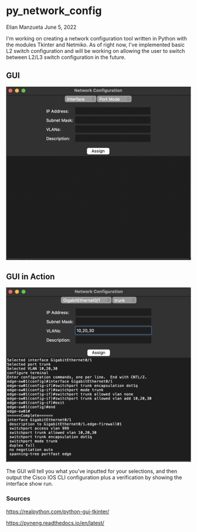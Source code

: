 # py_network_config
Elian Manzueta
June 5, 2022


I'm working on creating a network configuration tool written in Python with the modules Tkinter and Netmiko.  As of right now, I've implemented basic L2 switch configuration and will be working on allowing the user to switch between L2/L3 switch configuration in the future. 

## GUI 
![](Blank.png)

## GUI in Action
![](Full.png)

The GUI will tell you what you've inputted for your selections, and then output the Cisco IOS CLI configuration plus a verification by showing the interface show run. 

### Sources

https://realpython.com/python-gui-tkinter/

https://pyneng.readthedocs.io/en/latest/
